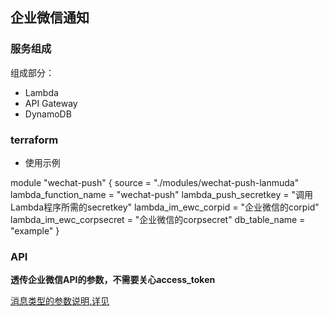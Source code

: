 ## 企业微信通知

### 服务组成

组成部分：

- Lambda
- API Gateway
- DynamoDB 


### terraform

- 使用示例

module "wechat-push" {
  source                             = "./modules/wechat-push-lanmuda"
  lambda_function_name               = "wechat-push"
  lambda_push_secretkey              = "调用Lambda程序所需的secretkey"
  lambda_im_ewc_corpid               = "企业微信的corpid"
  lambda_im_ewc_corpsecret           = "企业微信的corpsecret"
  db_table_name                      = "example"
}

### API

**透传企业微信API的参数，不需要关心access_token**

[消息类型的参数说明,详见](https://work.weixin.qq.com/api/doc#90000/90135/90250)